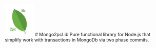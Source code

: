 <img src="https://github.com/Guseyn/Mongo2pcLib/blob/master/logo.png?raw=true" width="90"> 
# Mongo2pcLib
Pure functional library for Node.js that simplify work with transactions in MongoDb via two phase commits.
